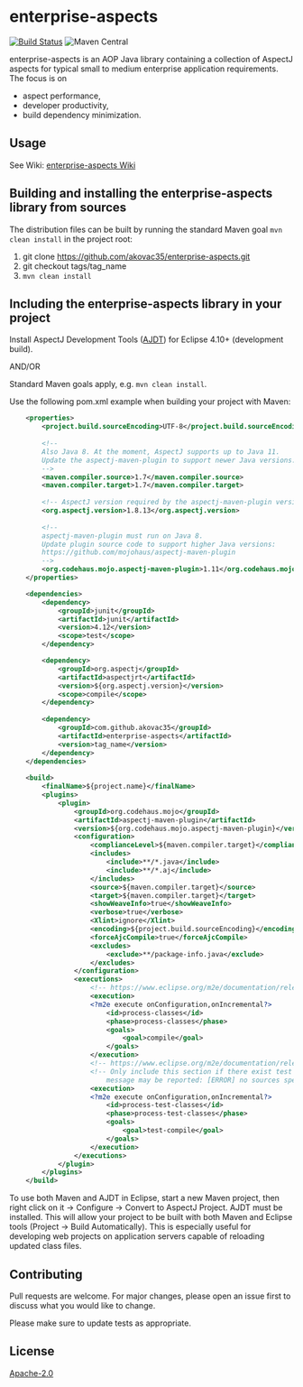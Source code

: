 # enterprise-aspects
[![Build Status](https://travis-ci.org/akovac35/enterprise-aspects.svg?branch=master)](https://travis-ci.org/akovac35/enterprise-aspects) ![Maven Central](https://img.shields.io/maven-central/v/com.github.akovac35/enterprise-aspects)

enterprise-aspects is an AOP Java library containing a collection of AspectJ aspects for typical small to medium enterprise application requirements. The focus is on 
* aspect performance,
* developer productivity,
* build dependency minimization.

## Usage
See Wiki: [enterprise-aspects Wiki](../../wiki)

## Building and installing the enterprise-aspects library from sources
The distribution files can be built by running the standard Maven goal `mvn clean install` in the project root:

1. git clone https://github.com/akovac35/enterprise-aspects.git
2. git checkout tags/tag_name
3. `mvn clean install`

## Including the enterprise-aspects library in your project
Install AspectJ Development Tools ([AJDT](https://www.eclipse.org/ajdt/downloads/index.php)) for Eclipse 4.10+ (development build).

AND/OR

Standard Maven goals apply, e.g. `mvn clean install`.

Use the following pom.xml example when building your project with Maven:

```XML
	<properties>
		<project.build.sourceEncoding>UTF-8</project.build.sourceEncoding>
		
		<!--
		Also Java 8. At the moment, AspectJ supports up to Java 11.
		Update the aspectj-maven-plugin to support newer Java versions.
		-->
		<maven.compiler.source>1.7</maven.compiler.source>
		<maven.compiler.target>1.7</maven.compiler.target>
		
		<!-- AspectJ version required by the aspectj-maven-plugin version -->
		<org.aspectj.version>1.8.13</org.aspectj.version>
		
		<!-- 
		aspectj-maven-plugin must run on Java 8.
		Update plugin source code to support higher Java versions:
		https://github.com/mojohaus/aspectj-maven-plugin
		-->
		<org.codehaus.mojo.aspectj-maven-plugin>1.11</org.codehaus.mojo.aspectj-maven-plugin>
	</properties>

	<dependencies>
		<dependency>
			<groupId>junit</groupId>
			<artifactId>junit</artifactId>
			<version>4.12</version>
			<scope>test</scope>
		</dependency>

		<dependency>
			<groupId>org.aspectj</groupId>
			<artifactId>aspectjrt</artifactId>
			<version>${org.aspectj.version}</version>
			<scope>compile</scope>
		</dependency>
		
		<dependency>
			<groupId>com.github.akovac35</groupId>
			<artifactId>enterprise-aspects</artifactId>
			<version>tag_name</version>
		</dependency>
	</dependencies>
	
	<build>
		<finalName>${project.name}</finalName>
		<plugins>
			<plugin>
				<groupId>org.codehaus.mojo</groupId>
				<artifactId>aspectj-maven-plugin</artifactId>
				<version>${org.codehaus.mojo.aspectj-maven-plugin}</version>
				<configuration>
					<complianceLevel>${maven.compiler.target}</complianceLevel>
					<includes>
						<include>**/*.java</include>
						<include>**/*.aj</include>
					</includes>
					<source>${maven.compiler.target}</source>
					<target>${maven.compiler.target}</target>
					<showWeaveInfo>true</showWeaveInfo>
					<verbose>true</verbose>
					<Xlint>ignore</Xlint>
					<encoding>${project.build.sourceEncoding}</encoding>
					<forceAjcCompile>true</forceAjcCompile>
					<excludes>
						<exclude>**/package-info.java</exclude>
					</excludes>
				</configuration>
				<executions>
					<!-- https://www.eclipse.org/m2e/documentation/release-notes-17.html#new-syntax-for-specifying-lifecycle-mapping-metadata -->
					<execution>
					<?m2e execute onConfiguration,onIncremental?>
						<id>process-classes</id>
						<phase>process-classes</phase>
						<goals>
							<goal>compile</goal>
						</goals>
					</execution>
					<!-- https://www.eclipse.org/m2e/documentation/release-notes-17.html#new-syntax-for-specifying-lifecycle-mapping-metadata -->
					<!-- Only include this section if there exist test classes, or the following 
						message may be reported: [ERROR] no sources specified -->
					<execution>
					<?m2e execute onConfiguration,onIncremental?>
						<id>process-test-classes</id>
						<phase>process-test-classes</phase>
						<goals>
							<goal>test-compile</goal>
						</goals>
					</execution>
				</executions>
			</plugin>
		</plugins>
	</build>
```
To use both Maven and AJDT in Eclipse, start a new Maven project, then right click on it -> Configure -> Convert to AspectJ Project. AJDT must be installed. This will allow your project to be built with both Maven and Eclipse tools (Project -> Build Automatically). This is especially useful for developing web projects on application servers capable of reloading updated class files.

## Contributing
Pull requests are welcome. For major changes, please open an issue first to discuss what you would like to change.

Please make sure to update tests as appropriate.

## License
[Apache-2.0](LICENSE)
